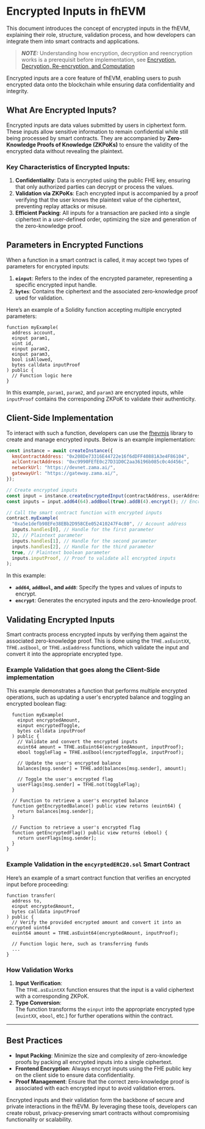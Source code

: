 # **Encrypted Inputs in fhEVM**

This document introduces the concept of encrypted inputs in the fhEVM, explaining their role, structure, validation process, and how developers can integrate them into smart contracts and applications.

> **_NOTE:_** Understanding how encryption, decryption and reencryption works is a prerequisit before implementation, see [Encryption, Decryption, Re-encryption, and Computation](../fundamentals/decrypt.md)

Encrypted inputs are a core feature of fhEVM, enabling users to push encrypted data onto the blockchain while ensuring data confidentiality and integrity. 


## **What Are Encrypted Inputs?**

Encrypted inputs are data values submitted by users in ciphertext form. These inputs allow sensitive information to remain confidential while still being processed by smart contracts. They are accompanied by **Zero-Knowledge Proofs of Knowledge (ZKPoKs)** to ensure the validity of the encrypted data without revealing the plaintext.

### **Key Characteristics of Encrypted Inputs**:
1. **Confidentiality**: Data is encrypted using the public FHE key, ensuring that only authorized parties can decrypt or process the values.
2. **Validation via ZKPoKs**: Each encrypted input is accompanied by a proof verifying that the user knows the plaintext value of the ciphertext, preventing replay attacks or misuse.
3. **Efficient Packing**: All inputs for a transaction are packed into a single ciphertext in a user-defined order, optimizing the size and generation of the zero-knowledge proof.


## **Parameters in Encrypted Functions**

When a function in a smart contract is called, it may accept two types of parameters for encrypted inputs:

1. **`einput`**: Refers to the index of the encrypted parameter, representing a specific encrypted input handle.
2. **`bytes`**: Contains the ciphertext and the associated zero-knowledge proof used for validation.

Here’s an example of a Solidity function accepting multiple encrypted parameters:

```solidity
function myExample(
  address account,
  einput param1,
  uint id,
  einput param2,
  einput param3,
  bool isAllowed,
  bytes calldata inputProof
) public {
  // Function logic here
}
```

In this example, `param1`, `param2`, and `param3` are encrypted inputs, while `inputProof` contains the corresponding ZKPoK to validate their authenticity.


## **Client-Side Implementation**

To interact with such a function, developers can use the [fhevmjs](https://github.com/zama-ai/fhevmjs) library to create and manage encrypted inputs. Below is an example implementation:

```javascript
const instance = await createInstance({
  kmsContractAddress: "0x208De73316E44722e16f6dDFF40881A3e4F86104",
  aclContractAddress: "0xc9990FEfE0c27D31D0C2aa36196b085c0c4d456c",
  networkUrl: "https://devnet.zama.ai/",
  gatewayUrl: "https://gateway.zama.ai/",
});

// Create encrypted inputs
const input = instance.createEncryptedInput(contractAddress, userAddress);
const inputs = input.add64(64).addBool(true).add8(4).encrypt(); // Encrypt the parameters

// Call the smart contract function with encrypted inputs
contract.myExample(
  "0xa5e1defb98EFe38EBb2D958CEe052410247F4c80", // Account address
  inputs.handles[0], // Handle for the first parameter
  32, // Plaintext parameter
  inputs.handles[1], // Handle for the second parameter
  inputs.handles[2], // Handle for the third parameter
  true, // Plaintext boolean parameter
  inputs.inputProof, // Proof to validate all encrypted inputs
);
```

In this example:
- **`add64`, `addBool`, and `add8`**: Specify the types and values of inputs to encrypt.
- **`encrypt`**: Generates the encrypted inputs and the zero-knowledge proof.



## **Validating Encrypted Inputs**

Smart contracts process encrypted inputs by verifying them against the associated zero-knowledge proof. This is done using the `TFHE.asEuintXX`, `TFHE.asEbool`, or `TFHE.asEaddress` functions, which validate the input and convert it into the appropriate encrypted type.

### **Example Validation that goes along the Client-Side implementation**
This example demonstrates a function that performs multiple encrypted operations, such as updating a user's encrypted balance and toggling an encrypted boolean flag:

```solidity
  function myExample(
    einput encryptedAmount,
    einput encryptedToggle,
    bytes calldata inputProof
  ) public {
    // Validate and convert the encrypted inputs
    euint64 amount = TFHE.asEuint64(encryptedAmount, inputProof);
    ebool toggleFlag = TFHE.asEbool(encryptedToggle, inputProof);

    // Update the user's encrypted balance
    balances[msg.sender] = TFHE.add(balances[msg.sender], amount);

    // Toggle the user's encrypted flag
    userFlags[msg.sender] = TFHE.not(toggleFlag);
  }

  // Function to retrieve a user's encrypted balance
  function getEncryptedBalance() public view returns (euint64) {
    return balances[msg.sender];
  }

  // Function to retrieve a user's encrypted flag
  function getEncryptedFlag() public view returns (ebool) {
    return userFlags[msg.sender];
  }
}
```

### **Example Validation in the `encyrptedERC20.sol` Smart Contract**
Here’s an example of a smart contract function that verifies an encrypted input before proceeding:

```solidity
function transfer(
  address to,
  einput encryptedAmount,
  bytes calldata inputProof
) public {
  // Verify the provided encrypted amount and convert it into an encrypted uint64
  euint64 amount = TFHE.asEuint64(encryptedAmount, inputProof);

  // Function logic here, such as transferring funds
  ...
}
```

### **How Validation Works**
1. **Input Verification**:  
   The `TFHE.asEuintXX` function ensures that the input is a valid ciphertext with a corresponding ZKPoK.  
2. **Type Conversion**:  
   The function transforms the `einput` into the appropriate encrypted type (`euintXX`, `ebool`, etc.) for further operations within the contract.

---

## **Best Practices**

- **Input Packing**: Minimize the size and complexity of zero-knowledge proofs by packing all encrypted inputs into a single ciphertext.  
- **Frontend Encryption**: Always encrypt inputs using the FHE public key on the client side to ensure data confidentiality.  
- **Proof Management**: Ensure that the correct zero-knowledge proof is associated with each encrypted input to avoid validation errors.  

Encrypted inputs and their validation form the backbone of secure and private interactions in the fhEVM. By leveraging these tools, developers can create robust, privacy-preserving smart contracts without compromising functionality or scalability.